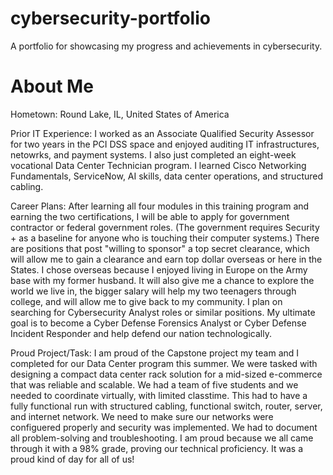 # cybersecurity-portfolio
A portfolio for showcasing my progress and achievements in cybersecurity.
# About Me

Hometown: Round Lake, IL, United States of America

Prior IT Experience: I worked as an Associate Qualified Security Assessor for two years in the PCI DSS space and enjoyed auditing IT infrastructures, netowrks, and payment systems. I also just completed an eight-week vocational Data Center Technician program. I learned Cisco Networking Fundamentals, ServiceNow, AI skills, data center operations, and structured cabling.

Career Plans: After learning all four modules in this training program and earning the two certifications, I will be able to apply for government contractor or federal government roles. (The government requires Security + as a baseline for anyone who is touching their computer systems.) There are positions that post "willing to sponsor" a top secret clearance, which will allow me to gain a clearance and earn top dollar overseas or here in the States. I chose overseas because I enjoyed living in Europe on the Army base with my former husband. It will also give me a chance to explore the world we live in, the bigger salary will help my two teenagers through college, and will allow me to give back to my community. I plan on searching for Cybersecurity Analyst roles or similar positions. My ultimate goal is to become a Cyber Defense Forensics Analyst or Cyber Defense Incident Responder and help defend our nation technologically.

Proud Project/Task: I am proud of the Capstone project my team and I completed for our Data Center program this summer. We were tasked with designing a compact data center rack solution for a mid-sized e-commerce that was reliable and scalable. We had a team of five students and we needed to coordinate virtually, with limited classtime. This had to have a fully functional run with structured cabling, functional switch, router, server, and internet network. We need to make sure our networks were configuered properly and security was implemented. We had to document all problem-solving and troubleshooting. I am proud because we all came through it with a 98% grade, proving our technical proficiency. It was a proud kind of day for all of us!

